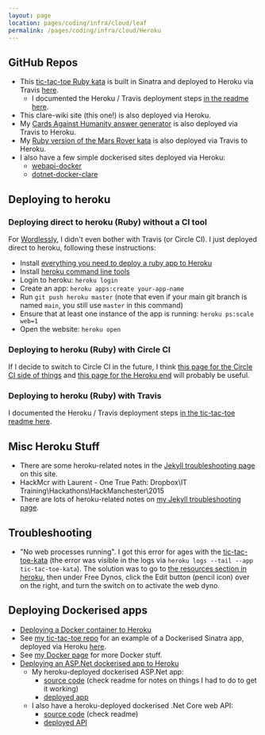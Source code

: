 ```yaml
---
layout: page
location: pages/coding/infra/cloud/leaf
permalink: /pages/coding/infra/cloud/Heroku
---
```


## GitHub Repos

- This [tic-tac-toe Ruby kata](https://github.com/claresudbery/tic-tac-toe-kata) is built in Sinatra and deployed to Heroku via Travis [here](https://tic-tac-toe-kata.herokuapp.com/tictactoe).
    - I documented the Heroku / Travis deployment steps [in the readme here](https://github.com/claresudbery/tic-tac-toe-kata/blob/master/README.md#deploying-to-heroku-via-travis).
- This clare-wiki site (this one!) is also deployed via Heroku.
- My [Cards Against Humanity answer generator](https://github.com/claresudbery/cah-answer-generator) is also deployed via Travis to Heroku.
- My [Ruby version of the Mars Rover kata](https://github.com/claresudbery/mars-rover-kata-ruby) is also deployed via Travis to Heroku.
- I also have a few simple dockerised sites deployed via Heroku:
    - [webapi-docker](https://github.com/claresudbery/webapi-docker)
    - [dotnet-docker-clare](https://github.com/claresudbery/dotnet-docker-clare)

## Deploying to heroku

### Deploying direct to heroku (Ruby) without a CI tool

For [Wordlessly](https://github.com/claresudbery/wordlessly/blob/master/README.md#deploying-to-heroku), I didn't even bother with Travis (or Circle CI). I just deployed direct to heroku, following these instructions:

- Install [everything you need to deploy a ruby app to Heroku](https://devcenter.heroku.com/articles/getting-started-with-jruby)
- Install [heroku command line tools](https://devcenter.heroku.com/articles/heroku-cli#install-the-heroku-cli)
- Login to heroku: `heroku login`
- Create an app: `heroku apps:create your-app-name`
- Run `git push heroku master` (note that even if your main git branch is named `main`, you still use `master` in this command)
- Ensure that at least one instance of the app is running: `heroku ps:scale web=1`
- Open the website: `heroku open`

### Deploying to heroku (Ruby) with Circle CI

If I decide to switch to Circle CI in the future, I think [this page for the Circle CI side of things](https://circleci.com/docs/2.0/language-ruby/) and [this page for the Heroku end](https://circleci.com/integrations/heroku) will probably be useful.

### Deploying to heroku (Ruby) with Travis

I documented the Heroku / Travis deployment steps [in the tic-tac-toe readme here](https://github.com/claresudbery/tic-tac-toe-kata/blob/master/README.md#deploying-to-heroku-via-travis).

## Misc Heroku Stuff

- There are some heroku-related notes in the [Jekyll troubleshooting page](/pages/coding/webdev/jekyll/Jekyll-Troubleshooting) on this site.
- HackMcr with Laurent - One True Path: Dropbox\IT Training\Hackathons\HackManchester\2015
- There are lots of heroku-related notes on [my Jekyll troubleshooting page](/pages/coding/webdev/jekyll/Jekyll-Troubleshooting).

## Troubleshooting

- "No web processes running". I got this error for ages with the [tic-tac-toe-kata](https://tic-tac-toe-kata.herokuapp.com/tictactoe) (the error was visible in the logs via `heroku logs --tail --app tic-tac-toe-kata`). The solution was to go to [the resources section in heroku](https://dashboard.heroku.com/apps/tic-tac-toe-kata/resources), then under Free Dynos, click the Edit button (pencil icon) over on the right, and turn the switch on to activate the web dyno.

## Deploying Dockerised apps

- [Deploying a Docker container to Heroku](https://devcenter.heroku.com/articles/container-registry-and-runtime)
- See [my tic-tac-toe repo](https://github.com/claresudbery/tic-tac-toe-kata) for an example of a Dockerised Sinatra app, deployed via Heroku [here](https://tic-tac-toe-docker.herokuapp.com/tictactoe).
- See [my Docker page](/pages/coding/infra/cloud/Docker) for more Docker stuff.
- [Deploying an ASP.Net dockerised app to Heroku](https://medium.com/@vnqmai.hcmue/deploy-asp-net-core-to-heroku-for-free-using-docker-bd6d6fc161ae)
    - My heroku-deployed dockerised ASP.Net app:
        - [source code](https://github.com/claresudbery/dotnet-docker-clare) (check readme for notes on things I had to do to get it working)
        - [deployed app](https://dotnet-docker-clare.herokuapp.com/)
    - I also have a heroku-deployed dockerised .Net Core web API:
        - [source code](https://github.com/claresudbery/webapi-docker) (check readme)
        - [deployed API](https://webapi-docker.herokuapp.com/shiny)